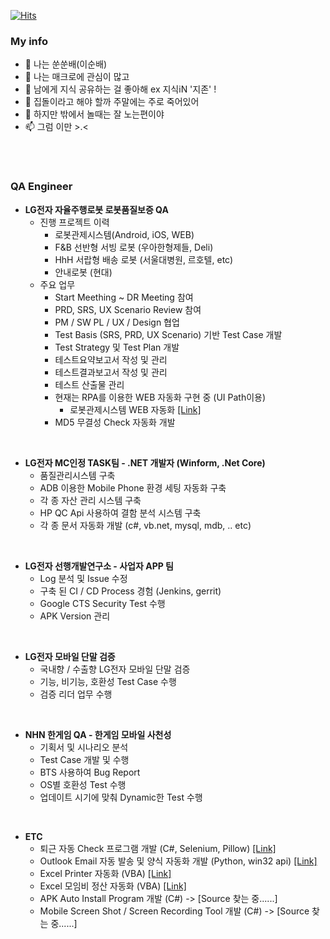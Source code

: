 [![Hits](https://hits.seeyoufarm.com/api/count/incr/badge.svg?url=https%3A%2F%2Fgithub.com%2FSsunLee&count_bg=%23286892&title_bg=%232E8AE5&icon=csharp.svg&icon_color=%23FFFFFF&title=Visit&edge_flat=true)](https://github.com/SsunLee)

### My info
- 👋 나는 쑨쑨배(이순배)
- 👀 나는 매크로에 관심이 많고 
- 👀 남에게 지식 공유하는 걸 좋아해 ex 지식iN '지존' !
- 🌱 집돌이라고 해야 할까 주말에는 주로 죽어있어
- 💞️ 하지만 밖에서 놀때는 잘 노는편이야 
- 📫 그럼 이만 >.<

<br></br>

### QA Engineer
 + **LG전자 자율주행로봇 로봇품질보증 QA**
   - 진행 프로젝트 이력
     - 로봇관제시스템(Android, iOS, WEB)
     - F&B 선반형 서빙 로봇 (우아한형제들, Deli)
     - HhH 서랍형 배송 로봇 (서울대병원, 르호텔, etc)
     - 안내로봇 (현대)
   - 주요 업무
     - Start Meething ~ DR Meeting 참여 
     - PRD, SRS, UX Scenario Review 참여 
     - PM / SW PL / UX / Design 협업 
     - Test Basis (SRS, PRD, UX Scenario) 기반 Test Case 개발
     - Test Strategy 및 Test Plan 개발
     - 테스트요약보고서 작성 및 관리
     - 테스트결과보고서 작성 및 관리
     - 테스트 산출물 관리
     - 현재는 RPA를 이용한 WEB 자동화 구현 중 (UI Path이용)
       * 로봇관제시스템 WEB 자동화 [[Link]](https://github.com/SsunLee/UIPath_rs_service)
     - MD5 무결성 Check 자동화 개발

<br>

 + **LG전자 MC인정 TASK팀 - .NET 개발자 (Winform, .Net Core)**
   - 품질관리시스템 구축
   - ADB 이용한 Mobile Phone 환경 세팅 자동화 구축
   - 각 종 자산 관리 시스템 구축
   - HP QC Api 사용하여 결함 분석 시스템 구축
   - 각 종 문서 자동화 개발 (c#, vb.net, mysql, mdb, .. etc)
<br>

 + **LG전자 선행개발연구소 - 사업자 APP 팀**
   - Log 분석 및 Issue 수정 
   - 구축 된 CI / CD Process 경험 (Jenkins, gerrit)
   - Google CTS Security Test 수행
   - APK Version 관리
<br>

 + **LG전자 모바일 단말 검증**
   - 국내향 / 수출향 LG전자 모바일 단말 검증
   - 기능, 비기능, 호환성 Test Case 수행
   - 검증 리더 업무 수행 
<br>

 + **NHN 한게임 QA - 한게임 모바일 사천성**
   - 기획서 및 시나리오 분석
   - Test Case 개발 및 수행 
   - BTS 사용하여 Bug Report
   - OS별 호환성 Test 수행
   - 업데이트 시기에 맞춰 Dynamic한 Test 수행
<br>

 + **ETC**
   - 퇴근 자동 Check 프로그램 개발 (C#, Selenium, Pillow) [[Link]](https://github.com/SsunLee/Automation_check)
   - Outlook Email 자동 발송 및 양식 자동화 개발 (Python, win32 api) [[Link]](https://github.com/SsunLee/Outlook_Automation_py)
   - Excel Printer 자동화 (VBA) [[Link]](https://blog.naver.com/tnsqo1126/221891594221)
   - Excel 모임비 정산 자동화 (VBA) [[Link]](https://blog.naver.com/tnsqo1126/221809841744)
   - APK Auto Install Program 개발 (C#) -> [Source 찾는 중......]
   - Mobile Screen Shot / Screen Recording Tool 개발 (C#) -> [Source 찾는 중......]
